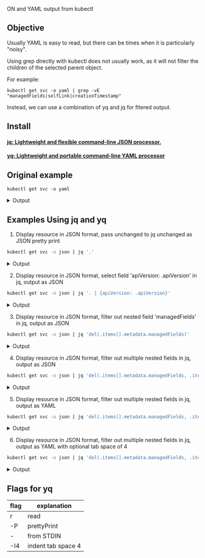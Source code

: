 ON and YAML output from kubectl


## Objective 
Usually YAML is easy to read, but there can be times when it is particularly "noisy".

Using grep directly with kubectl does not usually work, as it will not filter the children of the selected parent object.

For example:
```
kubectl get svc -o yaml | grep -vE "managedFields|selfLink|creationTimestamp"
```

Instead, we can use a combination of yq and jq for fitered output.


## Install 

#### [jq: Lightweight and flexible command-line JSON processor.](https://stedolan.github.io/jq/ "jq")

#### [yq: Lightweight and portable command-line YAML processor](https://mikefarah.gitbook.io/yq/ "yq")


## Original example


```
kubectl get svc -o yaml
```

<details><summary>Output</summary>
<p>

```
apiVersion: v1
items:
- apiVersion: v1
  kind: Service
  metadata:
    creationTimestamp: "2020-10-04T03:38:58Z"
    labels:
      component: apiserver
      provider: kubernetes
    managedFields:
    - apiVersion: v1
      fieldsType: FieldsV1
      fieldsV1:
        f:metadata:
          f:labels:
            .: {}
            f:component: {}
            f:provider: {}
        f:spec:
          f:clusterIP: {}
          f:ports:
            .: {}
            k:{"port":443,"protocol":"TCP"}:
              .: {}
              f:name: {}
              f:port: {}
              f:protocol: {}
              f:targetPort: {}
          f:sessionAffinity: {}
          f:type: {}
      manager: kube-apiserver
      operation: Update
      time: "2020-10-04T03:38:58Z"
    name: kubernetes
    namespace: default
    resourceVersion: "58"
    selfLink: /api/v1/namespaces/default/services/kubernetes
    uid: f7749243-1a91-4c64-953e-9ca7d11ab2ef
  spec:
    clusterIP: 10.152.183.1
    ports:
    - name: https
      port: 443
      protocol: TCP
      targetPort: 16443
    sessionAffinity: None
    type: ClusterIP
  status:
    loadBalancer: {}
kind: List
metadata:
  resourceVersion: ""
  selfLink: ""
```
</p>
</details>


## Examples Using jq and yq


1. Display resource in JSON format, pass unchanged to jq unchanged as JSON pretty print
```bash
kubectl get svc -o json | jq '.'
```
  <details><summary>Output</summary>
  <p>
  
  ```
  {
    "apiVersion": "v1",
    "items": [
      {
        "apiVersion": "v1",
        "kind": "Service",
        "metadata": {
          "creationTimestamp": "2020-10-04T03:38:58Z",
          "labels": {
            "component": "apiserver",
            "provider": "kubernetes"
          },
          "managedFields": [
            {
              "apiVersion": "v1",
              "fieldsType": "FieldsV1",
              "fieldsV1": {
                "f:metadata": {
                  "f:labels": {
                    ".": {},
                    "f:component": {},
                    "f:provider": {}
                  }
                },
                "f:spec": {
                  "f:clusterIP": {},
                  "f:ports": {
                    ".": {},
                    "k:{\"port\":443,\"protocol\":\"TCP\"}": {
                      ".": {},
                      "f:name": {},
                      "f:port": {},
                      "f:protocol": {},
                      "f:targetPort": {}
                    }
                  },
                  "f:sessionAffinity": {},
                  "f:type": {}
                }
              },
              "manager": "kube-apiserver",
              "operation": "Update",
              "time": "2020-10-04T03:38:58Z"
            }
          ],
          "name": "kubernetes",
          "namespace": "default",
          "resourceVersion": "58",
          "selfLink": "/api/v1/namespaces/default/services/kubernetes",
          "uid": "f7749243-1a91-4c64-953e-9ca7d11ab2ef"
        },
        "spec": {
          "clusterIP": "10.152.183.1",
          "ports": [
            {
              "name": "https",
              "port": 443,
              "protocol": "TCP",
              "targetPort": 16443
            }
          ],
          "sessionAffinity": "None",
          "type": "ClusterIP"
        },
        "status": {
          "loadBalancer": {}
        }
      }
    ],
    "kind": "List",
    "metadata": {
      "resourceVersion": "",
      "selfLink": ""
    }
  }
  ```
  </p>
  </details>



2. Display resource in JSON format, select field 'apiVersion: .apiVersion' in jq, output as JSON
```bash
kubectl get svc -o json | jq '. | {apiVersion: .apiVersion}'
```
  <details><summary>Output</summary>
  <p>
  
  ```
  {
    "apiVersion": "v1"
  }
  ```
  </p>
  </details>





3. Display resource in JSON format, filter out nested field 'managedFields' in jq, output as JSON
```bash
kubectl get svc -o json | jq 'del(.items[].metadata.managedFields)'
```
  <details><summary>Output</summary>
  <p>
  
  ```
  {
    "apiVersion": "v1",
    "items": [
      {
        "apiVersion": "v1",
        "kind": "Service",
        "metadata": {
          "creationTimestamp": "2020-10-04T03:38:58Z",
          "labels": {
            "component": "apiserver",
            "provider": "kubernetes"
          },
          "name": "kubernetes",
          "namespace": "default",
          "resourceVersion": "58",
          "selfLink": "/api/v1/namespaces/default/services/kubernetes",
          "uid": "f7749243-1a91-4c64-953e-9ca7d11ab2ef"
        },
        "spec": {
          "clusterIP": "10.152.183.1",
          "ports": [
            {
              "name": "https",
              "port": 443,
              "protocol": "TCP",
              "targetPort": 16443
            }
          ],
          "sessionAffinity": "None",
          "type": "ClusterIP"
        },
        "status": {
          "loadBalancer": {}
        }
      }
    ],
    "kind": "List",
    "metadata": {
      "resourceVersion": "",
      "selfLink": ""
    }
  }
  ```
  </p>
  </details>


4. Display resource in JSON format, filter out multiple nested fields in jq, output as JSON
```bash
kubectl get svc -o json | jq 'del(.items[].metadata.managedFields, .items[].metadata.selfLink, .items[].metadata.resourceVersion)'
```
  <details><summary>Output</summary>
  <p>
  
  ```
  {
    "apiVersion": "v1",
    "items": [
      {
        "apiVersion": "v1",
        "kind": "Service",
        "metadata": {
          "creationTimestamp": "2020-10-04T03:38:58Z",
          "labels": {
            "component": "apiserver",
            "provider": "kubernetes"
          },
          "name": "kubernetes",
          "namespace": "default",
          "uid": "f7749243-1a91-4c64-953e-9ca7d11ab2ef"
        },
        "spec": {
          "clusterIP": "10.152.183.1",
          "ports": [
            {
              "name": "https",
              "port": 443,
              "protocol": "TCP",
              "targetPort": 16443
            }
          ],
          "sessionAffinity": "None",
          "type": "ClusterIP"
        },
        "status": {
          "loadBalancer": {}
        }
      }
    ],
    "kind": "List",
    "metadata": {
      "resourceVersion": "",
      "selfLink": ""
    }
  }
  ```
  </p>
  </details>


5. Display resource in JSON format, filter out multiple nested fields in jq, output as YAML
```bash
kubectl get svc -o json | jq 'del(.items[].metadata.managedFields, .items[].metadata.selfLink, .items[].metadata.resourceVersion)' | yq r -P -
```

  <details><summary>Output</summary>
  <p>
  
  ```
  apiVersion: v1
  items:
    - apiVersion: v1
      kind: Service
      metadata:
        creationTimestamp: "2020-10-04T03:38:58Z"
        labels:
          component: apiserver
          provider: kubernetes
        name: kubernetes
        namespace: default
        uid: f7749243-1a91-4c64-953e-9ca7d11ab2ef
      spec:
        clusterIP: 10.152.183.1
        ports:
          - name: https
            port: 443
            protocol: TCP
            targetPort: 16443
        sessionAffinity: None
        type: ClusterIP
      status:
        loadBalancer: {}
  kind: List
  metadata:
    resourceVersion: ""
    selfLink: ""
  ```
  </p>
  </details>


6. Display resource in JSON format, filter out multiple nested fields in jq, output as YAML with optional tab space of 4
```bash
kubectl get svc -o json | jq 'del(.items[].metadata.managedFields, .items[].metadata.selfLink, .items[].metadata.resourceVersion)' | yq r -P - -I4
```
  <details><summary>Output</summary>
  <p>
  
  ```
  apiVersion: v1
  items:
      - apiVersion: v1
        kind: Service
        metadata:
          creationTimestamp: "2020-10-04T03:38:58Z"
          labels:
              component: apiserver
              provider: kubernetes
          name: kubernetes
          namespace: default
          uid: f7749243-1a91-4c64-953e-9ca7d11ab2ef
        spec:
          clusterIP: 10.152.183.1
          ports:
              - name: https
                port: 443
                protocol: TCP
                targetPort: 16443
          sessionAffinity: None
          type: ClusterIP
        status:
          loadBalancer: {}
  kind: List
  metadata:
      resourceVersion: ""
      selfLink: ""
  ```
  </p>
  </details>


##  Flags for yq

| flag | explanation        |
|------|--------------------|
| r    | read               |
| -P   | prettyPrint        |
| -    | from STDIN         |
| -I4  | indent tab space 4 |

